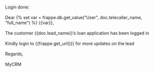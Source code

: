 Login done:<br><br>
Dear {% set var = frappe.db.get_value("User", doc.telecaller_name, "full_name") %} {{var}},<br><br>
The customer {{doc.lead_name}}’s loan application has been logged in<br><br>
Kindly login to {{frappe.get_url()}} for more updates on the lead<br><br>
Regards,<br><br>
MyCRM